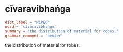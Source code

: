 # cīvaravibhaṅga

``` toml
dict_label = "NCPED"
word = "cīvaravibhaṅga"
summary = "the distribution of material for robes."
grammar_comment = "neuter"
```

the distribution of material for robes.

